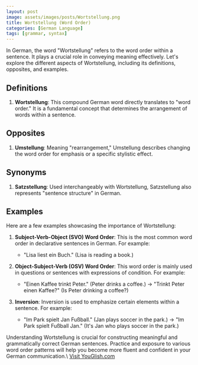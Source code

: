 ```yaml
---
layout: post
image: assets/images/posts/Wortstellung.png
title: Wortstellung (Word Order)
categories: [German Language]
tags: [grammar, syntax]
---
```


In German, the word "Wortstellung" refers to the word order within a sentence. It plays a crucial role in conveying meaning effectively. Let's explore the different aspects of Wortstellung, including its definitions, opposites, and examples.

## Definitions

1. **Wortstellung**: This compound German word directly translates to "word order." It is a fundamental concept that determines the arrangement of words within a sentence.

## Opposites

1. **Umstellung**: Meaning "rearrangement," Umstellung describes changing the word order for emphasis or a specific stylistic effect.

## Synonyms

1. **Satzstellung**: Used interchangeably with Wortstellung, Satzstellung also represents "sentence structure" in German.

## Examples

Here are a few examples showcasing the importance of Wortstellung:

1. **Subject-Verb-Object (SVO) Word Order**: This is the most common word order in declarative sentences in German. For example:

   - "Lisa liest ein Buch." (Lisa is reading a book.)

2. **Object-Subject-Verb (OSV) Word Order**: This word order is mainly used in questions or sentences with expressions of condition. For example:

   - "Einen Kaffee trinkt Peter." (Peter drinks a coffee.) -> "Trinkt Peter einen Kaffee?" (Is Peter drinking a coffee?)

3. **Inversion**: Inversion is used to emphasize certain elements within a sentence. For example:

   - "Im Park spielt Jan Fußball." (Jan plays soccer in the park.) -> "Im Park spielt Fußball Jan." (It's Jan who plays soccer in the park.)

Understanding Wortstellung is crucial for constructing meaningful and grammatically correct German sentences. Practice and exposure to various word order patterns will help you become more fluent and confident in your German communication.\ <a id="yg-widget-0" class="youglish-widget" data-query="Wortstellung" data-lang="german" data-components="8412" data-auto-start="0" data-bkg-color="theme_light" data-title="How%20to%20pronounce%20Wortstellung%20in%20German"  rel="nofollow" href="https://youglish.com">Visit YouGlish.com</a><script async src="https://youglish.com/public/emb/widget.js" charset="utf-8"></script>